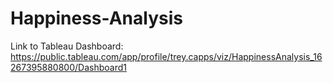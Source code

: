 # Happiness-Analysis
Link to Tableau Dashboard: 
https://public.tableau.com/app/profile/trey.capps/viz/HappinessAnalysis_16267395880800/Dashboard1
